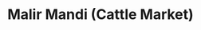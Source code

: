 ---
title: "Malir Mandi (Cattle Market)"
url: /karachi/malir-mandi-cattle-market/
shop: Metzgerei
---